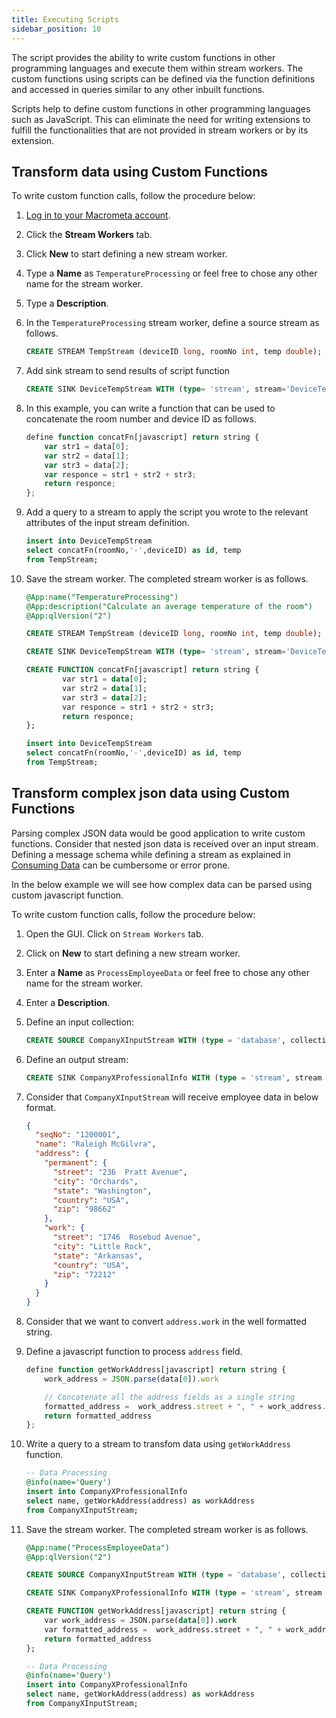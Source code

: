 ```yaml
---
title: Executing Scripts
sidebar_position: 10
---
```


The script provides the ability to write custom functions in other programming languages and execute them within stream workers. The custom functions using scripts can be defined via the function definitions and accessed in queries similar to any other inbuilt functions.

Scripts help to define custom functions in other programming languages such as JavaScript. This can eliminate the need for writing extensions to fulfill the functionalities that are not provided in stream workers or by its extension.

## Transform data using Custom Functions

To write custom function calls, follow the procedure below:

1. [Log in to your Macrometa account](https://auth-play.macrometa.io/).
1. Click the **Stream Workers** tab.

1. Click **New** to start defining a new stream worker.

1. Type a **Name** as `TemperatureProcessing` or feel free to chose any other name for the stream worker.

1. Type a **Description**.
    
1. In the `TemperatureProcessing` stream worker, define a source stream as follows.

    ```sql
    CREATE STREAM TempStream (deviceID long, roomNo int, temp double);
    ```

1. Add sink stream to send results of script function

    ```sql
	CREATE SINK DeviceTempStream WITH (type= 'stream', stream='DeviceTempStream', map.type='json') (id string, temp double);
    ```

1. In this example, you can write a function that can be used to concatenate the room number and device ID as follows.
    
    ```js
    define function concatFn[javascript] return string {
        var str1 = data[0];
        var str2 = data[1];
        var str3 = data[2];
        var responce = str1 + str2 + str3;
        return responce;
    };
    ```

1. Add a query to a stream to apply the script you wrote to the relevant attributes of the input stream definition.

    ```sql
    insert into DeviceTempStream
    select concatFn(roomNo,'-',deviceID) as id, temp
    from TempStream;
    ```
    
1. Save the stream worker. The completed stream worker is as follows.
    
    ```sql
    @App:name("TemperatureProcessing")
    @App:description("Calculate an average temperature of the room")
    @App:qlVersion("2")
    
    CREATE STREAM TempStream (deviceID long, roomNo int, temp double);
    
	CREATE SINK DeviceTempStream WITH (type= 'stream', stream='DeviceTempStream', map.type='json') (id string, temp double);

    CREATE FUNCTION concatFn[javascript] return string {
            var str1 = data[0];
            var str2 = data[1];
            var str3 = data[2];
            var responce = str1 + str2 + str3;
            return responce;
    };
    
    insert into DeviceTempStream
    select concatFn(roomNo,'-',deviceID) as id, temp
    from TempStream;
    ```
   
## Transform complex json data using Custom Functions

Parsing complex JSON data would be good application to write custom functions. Consider that nested json data is received over an input stream. Defining a message schema while defining a stream as explained in [Consuming Data](../../tutorials/consuming-data.md) can be cumbersome or error prone.

In the below example we will see how complex data can be parsed using custom javascript function.

To write custom function calls, follow the procedure below:

1. Open the GUI. Click on `Stream Workers` tab.

2. Click on **New** to start defining a new stream worker.

3. Enter a **Name** as `ProcessEmployeeData` or feel free to chose any other name for the stream worker.

4. Enter a **Description**.

5. Define an input collection:

    ```sql
	CREATE SOURCE CompanyXInputStream WITH (type = 'database', collection = "CompanyXInputStream", collection.type="doc" , replication.type="global", map.type='json') (seqNo string, name string, address string);
    ```
   
6. Define an output stream:

    ```sql
	CREATE SINK CompanyXProfessionalInfo WITH (type = 'stream', stream = "CompanyXProfessionalInfo", replication.type="local") (name string, workAddress string);

    ```   

7. Consider that `CompanyXInputStream` will receive employee data in below format.

    ```json
    {
      "seqNo": "1200001",
      "name": "Raleigh McGilvra",
      "address": {
        "permanent": {
          "street": "236  Pratt Avenue",
          "city": "Orchards",
          "state": "Washington",
          "country": "USA",
          "zip": "98662"
        },
        "work": {
          "street": "1746  Rosebud Avenue",
          "city": "Little Rock",
          "state": "Arkansas",
          "country": "USA",
          "zip": "72212"
        }
      }
    }
    ```

8. Consider that we want to convert `address.work` in the well formatted string.

9. Define a javascript function to process `address` field.

    ```js
    define function getWorkAddress[javascript] return string {
        work_address = JSON.parse(data[0]).work

        // Concatenate all the address fields as a single string
        formatted_address =  work_address.street + ", " + work_address.city + ", " + work_address.state + ", " + work_address.country + ", " + work_address.zip;
        return formatted_address
    };
    ```
   
10. Write a query to a stream to transfom data using `getWorkAddress` function.

    ```sql
    -- Data Processing
    @info(name='Query')
    insert into CompanyXProfessionalInfo
    select name, getWorkAddress(address) as workAddress
    from CompanyXInputStream;
    ```

11. Save the stream worker. The completed stream worker is as follows.

    ```sql
	@App:name("ProcessEmployeeData")
	@App:qlVersion("2")

	CREATE SOURCE CompanyXInputStream WITH (type = 'database', collection = "CompanyXInputStream", collection.type="doc" , replication.type="global", map.type='json') (seqNo string, name string, address string);

	CREATE SINK CompanyXProfessionalInfo WITH (type = 'stream', stream = "CompanyXProfessionalInfo", replication.type="local", map.type='json') (name string, workAddress string);

	CREATE FUNCTION getWorkAddress[javascript] return string {
	    var work_address = JSON.parse(data[0]).work
	    var formatted_address =  work_address.street + ", " + work_address.city + ", " + work_address.state + ", " + work_address.country + ", " + work_address.zip;
	    return formatted_address
	};

	-- Data Processing
	@info(name='Query')
	insert into CompanyXProfessionalInfo
	select name, getWorkAddress(address) as workAddress
	from CompanyXInputStream;
    ```

